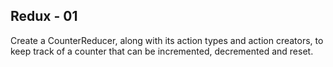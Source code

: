 ## Redux - 01

Create a CounterReducer, along with its action types and action creators, to keep track of a counter that can be incremented, decremented and reset.
